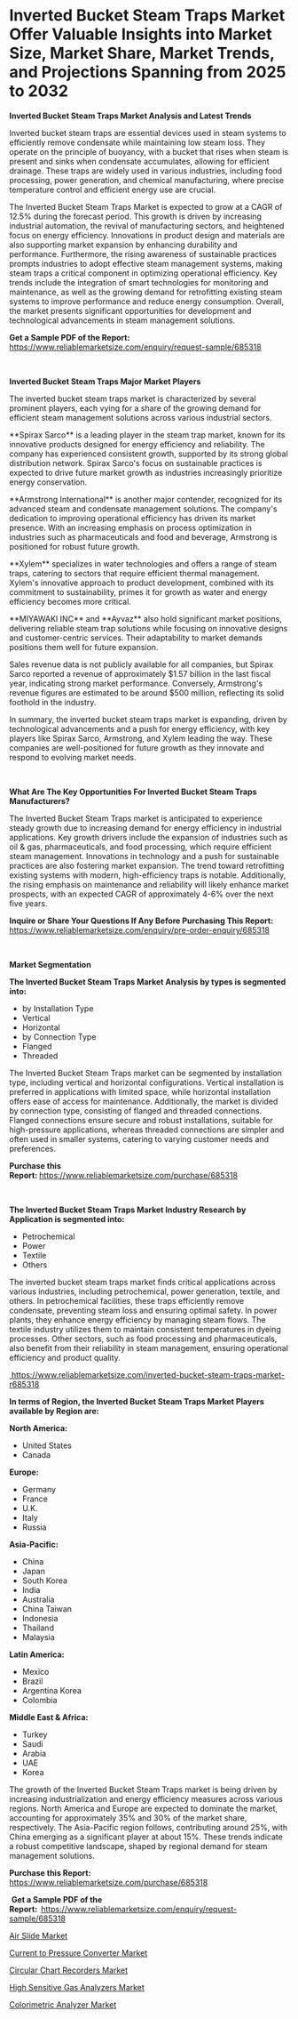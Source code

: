 <p><h1>Inverted Bucket Steam Traps Market Offer Valuable Insights into Market Size, Market Share, Market Trends, and Projections Spanning from 2025 to 2032</h1></p><p><strong>Inverted Bucket Steam Traps Market Analysis and Latest Trends</strong></p>
<p><p>Inverted bucket steam traps are essential devices used in steam systems to efficiently remove condensate while maintaining low steam loss. They operate on the principle of buoyancy, with a bucket that rises when steam is present and sinks when condensate accumulates, allowing for efficient drainage. These traps are widely used in various industries, including food processing, power generation, and chemical manufacturing, where precise temperature control and efficient energy use are crucial.</p><p>The Inverted Bucket Steam Traps Market is expected to grow at a CAGR of 12.5% during the forecast period. This growth is driven by increasing industrial automation, the revival of manufacturing sectors, and heightened focus on energy efficiency. Innovations in product design and materials are also supporting market expansion by enhancing durability and performance. Furthermore, the rising awareness of sustainable practices prompts industries to adopt effective steam management systems, making steam traps a critical component in optimizing operational efficiency. Key trends include the integration of smart technologies for monitoring and maintenance, as well as the growing demand for retrofitting existing steam systems to improve performance and reduce energy consumption. Overall, the market presents significant opportunities for development and technological advancements in steam management solutions.</p></p>
<p><strong>Get a Sample PDF of the Report:&nbsp;</strong> <a href="https://www.reliablemarketsize.com/enquiry/request-sample/685318?utm_campaign=1836&utm_medium=2&utm_source=Github&utm_content=ia&utm_term=10042025&utm_id=inverted-bucket-steam-traps">https://www.reliablemarketsize.com/enquiry/request-sample/685318</a></p>
<p>&nbsp;</p>
<p><strong>Inverted Bucket Steam Traps Major Market Players</strong></p>
<p><p>The inverted bucket steam traps market is characterized by several prominent players, each vying for a share of the growing demand for efficient steam management solutions across various industrial sectors.</p><p>**Spirax Sarco** is a leading player in the steam trap market, known for its innovative products designed for energy efficiency and reliability. The company has experienced consistent growth, supported by its strong global distribution network. Spirax Sarco's focus on sustainable practices is expected to drive future market growth as industries increasingly prioritize energy conservation.</p><p>**Armstrong International** is another major contender, recognized for its advanced steam and condensate management solutions. The company's dedication to improving operational efficiency has driven its market presence. With an increasing emphasis on process optimization in industries such as pharmaceuticals and food and beverage, Armstrong is positioned for robust future growth.</p><p>**Xylem** specializes in water technologies and offers a range of steam traps, catering to sectors that require efficient thermal management. Xylem's innovative approach to product development, combined with its commitment to sustainability, primes it for growth as water and energy efficiency becomes more critical.</p><p>**MIYAWAKI INC** and **Ayvaz** also hold significant market positions, delivering reliable steam trap solutions while focusing on innovative designs and customer-centric services. Their adaptability to market demands positions them well for future expansion.</p><p>Sales revenue data is not publicly available for all companies, but Spirax Sarco reported a revenue of approximately $1.57 billion in the last fiscal year, indicating strong market performance. Conversely, Armstrong's revenue figures are estimated to be around $500 million, reflecting its solid foothold in the industry.</p><p>In summary, the inverted bucket steam traps market is expanding, driven by technological advancements and a push for energy efficiency, with key players like Spirax Sarco, Armstrong, and Xylem leading the way. These companies are well-positioned for future growth as they innovate and respond to evolving market needs.</p></p>
<p>&nbsp;</p>
<p><strong>What Are The Key Opportunities For Inverted Bucket Steam Traps Manufacturers?</strong></p>
<p><p>The Inverted Bucket Steam Traps market is anticipated to experience steady growth due to increasing demand for energy efficiency in industrial applications. Key growth drivers include the expansion of industries such as oil & gas, pharmaceuticals, and food processing, which require efficient steam management. Innovations in technology and a push for sustainable practices are also fostering market expansion. The trend toward retrofitting existing systems with modern, high-efficiency traps is notable. Additionally, the rising emphasis on maintenance and reliability will likely enhance market prospects, with an expected CAGR of approximately 4-6% over the next five years.</p></p>
<p><strong>Inquire or Share Your Questions If Any Before Purchasing This Report:</strong> <a href="https://www.reliablemarketsize.com/enquiry/pre-order-enquiry/685318?utm_campaign=1836&utm_medium=2&utm_source=Github&utm_content=ia&utm_term=10042025&utm_id=inverted-bucket-steam-traps">https://www.reliablemarketsize.com/enquiry/pre-order-enquiry/685318</a></p>
<p>&nbsp;</p>
<p><strong>Market Segmentation</strong></p>
<p><strong>The Inverted Bucket Steam Traps Market Analysis by types is segmented into:</strong></p>
<p><ul><li>by Installation Type</li><li>Vertical</li><li>Horizontal</li><li>by Connection Type</li><li>Flanged</li><li>Threaded</li></ul></p>
<p><p>The Inverted Bucket Steam Traps market can be segmented by installation type, including vertical and horizontal configurations. Vertical installation is preferred in applications with limited space, while horizontal installation offers ease of access for maintenance. Additionally, the market is divided by connection type, consisting of flanged and threaded connections. Flanged connections ensure secure and robust installations, suitable for high-pressure applications, whereas threaded connections are simpler and often used in smaller systems, catering to varying customer needs and preferences.</p></p>
<p><strong>Purchase this Report:&nbsp;</strong><a href="https://www.reliablemarketsize.com/purchase/685318?utm_campaign=1836&utm_medium=2&utm_source=Github&utm_content=ia&utm_term=10042025&utm_id=inverted-bucket-steam-traps">https://www.reliablemarketsize.com/purchase/685318</a></p>
<p>&nbsp;</p>
<p><strong>The Inverted Bucket Steam Traps Market Industry Research by Application is segmented into:</strong></p>
<p><ul><li>Petrochemical</li><li>Power</li><li>Textile</li><li>Others</li></ul></p>
<p><p>The inverted bucket steam traps market finds critical applications across various industries, including petrochemical, power generation, textile, and others. In petrochemical facilities, these traps efficiently remove condensate, preventing steam loss and ensuring optimal safety. In power plants, they enhance energy efficiency by managing steam flows. The textile industry utilizes them to maintain consistent temperatures in dyeing processes. Other sectors, such as food processing and pharmaceuticals, also benefit from their reliability in steam management, ensuring operational efficiency and product quality.</p></p>
<p><a href="https://www.reliablemarketsize.com/inverted-bucket-steam-traps-market-r685318?utm_campaign=1836&utm_medium=2&utm_source=Github&utm_content=ia&utm_term=10042025&utm_id=inverted-bucket-steam-traps">&nbsp;https://www.reliablemarketsize.com/inverted-bucket-steam-traps-market-r685318</a></p>
<p><strong>In terms of Region, the Inverted Bucket Steam Traps Market Players available by Region are:</strong></p>
<p>
    <p> <strong> North America: </strong>
        <ul>
            <li>United States</li>
            <li>Canada</li>
        </ul>
        </p> 
    <p> <strong> Europe: </strong>
        <ul>
            <li>Germany</li>
            <li>France</li>
            <li>U.K.</li>
            <li>Italy</li>
            <li>Russia</li>
        </ul>
        </p> 
    <p> <strong> Asia-Pacific: </strong>
        <ul>
            <li>China</li>
            <li>Japan</li>
            <li>South Korea</li>
            <li>India</li>
            <li>Australia</li>
            <li>China Taiwan</li>
            <li>Indonesia</li>
            <li>Thailand</li>
            <li>Malaysia</li>
        </ul>
        </p> 
    <p> <strong> Latin America: </strong>
        <ul>
            <li>Mexico</li>
            <li>Brazil</li>
            <li>Argentina Korea</li>
            <li>Colombia</li>
        </ul>
        </p> 
    <p> <strong> Middle East & Africa: </strong>
        <ul>
            <li>Turkey</li>
            <li>Saudi</li>
            <li>Arabia</li>
            <li>UAE</li>
            <li>Korea</li>
        </ul>
    </p>
    </p>
<p><p>The growth of the Inverted Bucket Steam Traps market is being driven by increasing industrialization and energy efficiency measures across various regions. North America and Europe are expected to dominate the market, accounting for approximately 35% and 30% of the market share, respectively. The Asia-Pacific region follows, contributing around 25%, with China emerging as a significant player at about 15%. These trends indicate a robust competitive landscape, shaped by regional demand for steam management solutions.</p></p>
<p><strong>Purchase this Report: </strong><a href="https://www.reliablemarketsize.com/purchase/685318?utm_campaign=1836&utm_medium=2&utm_source=Github&utm_content=ia&utm_term=10042025&utm_id=inverted-bucket-steam-traps">https://www.reliablemarketsize.com/purchase/685318</a></p>
<p>&nbsp;<strong>Get a Sample PDF of the Report:&nbsp;&nbsp;</strong><a href="https://www.reliablemarketsize.com/enquiry/request-sample/685318?utm_campaign=1836&utm_medium=2&utm_source=Github&utm_content=ia&utm_term=10042025&utm_id=inverted-bucket-steam-traps">https://www.reliablemarketsize.com/enquiry/request-sample/685318</a></p>
<p><strong></strong></p>
<p><p><a href="https://github.com/pichuaadh0/Market-Research-Report-List-1/blob/main/air-slide-market.md?utm_campaign=1836&utm_medium=2&utm_source=Github&utm_content=ia&utm_term=10042025&utm_id=inverted-bucket-steam-traps">Air Slide Market</a></p><p><a href="https://github.com/lemiranajd/Market-Research-Report-List-1/blob/main/current-to-pressure-converter-market.md?utm_campaign=1836&utm_medium=2&utm_source=Github&utm_content=ia&utm_term=10042025&utm_id=inverted-bucket-steam-traps">Current to Pressure Converter Market</a></p><p><a href="https://github.com/dovbusmrking/Market-Research-Report-List-1/blob/main/circular-chart-recorders-market.md?utm_campaign=1836&utm_medium=2&utm_source=Github&utm_content=ia&utm_term=10042025&utm_id=inverted-bucket-steam-traps">Circular Chart Recorders Market</a></p><p><a href="https://github.com/forgazerbyjt/Market-Research-Report-List-1/blob/main/high-sensitive-gas-analyzers-market.md?utm_campaign=1836&utm_medium=2&utm_source=Github&utm_content=ia&utm_term=10042025&utm_id=inverted-bucket-steam-traps">High Sensitive Gas Analyzers Market</a></p><p><a href="https://github.com/ogbadujonito22/Market-Research-Report-List-1/blob/main/colorimetric-analyzer-market.md?utm_campaign=1836&utm_medium=2&utm_source=Github&utm_content=ia&utm_term=10042025&utm_id=inverted-bucket-steam-traps">Colorimetric Analyzer Market</a></p></p>